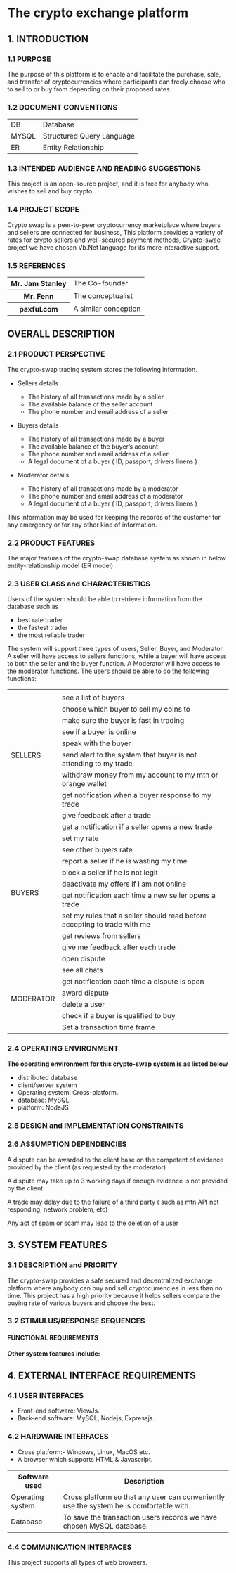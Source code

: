 # The crypto exchange platform
## 1. INTRODUCTION
### 1.1 PURPOSE

The purpose of this platform is to enable and facilitate the purchase, sale, and transfer of cryptocurrencies where participants can freely choose who to sell to or buy from depending on their proposed rates.

### 1.2 DOCUMENT CONVENTIONS

<table>
<tr>
    <td>DB</td>
    <td>Database </td>
  </tr>
  <tr>
    <td>MYSQL</td>
    <td>Structured Query Language</td>
  </tr>
  <tr>
    <td>ER</td>
    <td>Entity Relationship</td>
  </tr>
</table>

### 1.3 INTENDED AUDIENCE AND READING SUGGESTIONS

This project is an open-source project, and it is free for anybody who wishes to sell and buy crypto.

### 1.4 PROJECT SCOPE

Crypto swap is a peer-to-peer cryptocurrency marketplace where buyers and sellers are connected for business, This platform provides a variety of rates for crypto sellers and well-secured payment methods, 
Crypto-swae project we have chosen Vb.Net language for its more interactive support.

### 1.5 REFERENCES
<table>
<tr>
<th>Mr. Jam Stanley </th>
<td>The Co-founder</td>
</tr>
<tr>
<th>Mr. Fenn </th>
<td>The conceptualist</td>
</tr>
<tr>
<th>paxful.com</th>
<td>A similar conception</td>
</tr>
</table>

## OVERALL DESCRIPTION
### 2.1 PRODUCT PERSPECTIVE

The crypto-swap trading system stores the following information.

- Sellers details
    - The history of all transactions made by a seller
    - The available balance of the seller account 
    - The phone number and email address of a seller 
- Buyers details 
    - The history of all transactions made by a buyer
    - The available balance of the buyer’s account 
    - The phone number and email address of a seller
    - A legal document of a buyer ( ID, passport, drivers linens )

- Moderator details 
    - The history of all transactions made by a moderator
    - The phone number and email address of a moderator
    - A legal document of a buyer ( ID, passport, drivers linens )

This information may be used for keeping the records of the customer for any emergency or for any other kind of information.

### 2.2 PRODUCT FEATURES

The major features of the crypto-swap database system as shown in below entity-relationship model (ER model) 

### 2.3 USER CLASS and CHARACTERISTICS

Users of the system should be able to retrieve information from the database such as  
- best rate trader
- the fastest trader
- the most reliable trader 

The system will support three types of users, Seller, Buyer, and Moderator.
A seller will have access to sellers functions, while a buyer will have access to both the seller and the buyer function. A Moderator will have access to the moderator functions. The users should be able to do the following functions:


<table>
<tr>
    <td rowspan="10">SELLERS</td>
    <td></td>
        <tr><td>see a list of buyers</td></tr>
        <tr><td>choose which buyer to sell my coins to</td></tr>
        <tr><td>make sure the buyer is fast in trading</td></tr>
        <tr><td>see if a buyer is online</td></tr>
        <tr><td>speak with the buyer</td></tr>
        <tr><td>send alert to the system that buyer is not attending to my trade</td></tr>
        <tr><td>withdraw money from my account to my mtn or orange wallet</td></tr>
        <tr><td>get notification when a buyer response to my trade</td></tr>
        <tr><td>give feedback after a trade</td></tr>      
</tr>
<tr>
    <td rowspan="12">BUYERS</td>
    <tr><td>get a notification if a seller opens a new trade</td></tr>
        <tr><td>set my rate</td></tr>
        <tr><td>see other buyers rate </td></tr>
        <tr><td>report a seller if he is wasting my time</td></tr>
        <tr><td>block a seller if he is not legit</td></tr>
        <tr><td>deactivate my offers if I am not online</td></tr>
        <tr><td>get notification each time a new seller opens a trade</td></tr>
        <tr><td>set my rules that a seller should read before accepting to trade with me</td></tr>
        <tr><td>get reviews from sellers</td></tr>
        <tr><td>give me feedback after each trade</td></tr>
        <tr><td>open dispute</td></tr>
</tr>
<tr>
    <td rowspan="7">MODERATOR</td>
    <tr><td>see all chats</td></tr>
        <tr><td>get notification each time a dispute is open</td></tr>
        <tr><td>award dispute</td></tr>
        <tr><td>delete a user</td></tr>
        <tr><td>check if a buyer is qualified to buy</td></tr>
        <tr><td>Set a transaction time frame</td></tr>
</tr>
</table>

### 2.4 OPERATING ENVIRONMENT

**The operating environment for this crypto-swap system is as listed below**

- distributed database
- client/server system
- Operating system:  Cross-platform.
- database: MySQL
- platform: NodeJS

### 2.5 DESIGN and IMPLEMENTATION CONSTRAINTS



### 2.6 ASSUMPTION DEPENDENCIES

A dispute can be awarded to the client base on the competent of evidence provided by the client (as requested by the moderator)

A dispute may take up to 3 working days if enough evidence is not provided by the client 

A trade may delay due to the failure of a third party ( such as mtn API not responding, network problem, etc)

Any act of spam or scam may lead to the deletion of a user 


## 3. SYSTEM FEATURES
### 3.1 DESCRIPTION and PRIORITY

The crypto-swap provides a safe secured and decentralized exchange platform where anybody can buy and sell cryptocurrencies in less than no time.
This project has a high priority because it helps sellers compare the buying rate of various buyers and choose the best.  

### 3.2 STIMULUS/RESPONSE SEQUENCES


#### FUNCTIONAL REQUIREMENTS

**Other system features include:**

## 4. EXTERNAL INTERFACE REQUIREMENTS
### 4.1 USER INTERFACES

- Front-end software: ViewJs.
- Back-end software: MySQL, Nodejs, Expressjs.

### 4.2 HARDWARE INTERFACES

- Cross platform:- Windows, Linux, MacOS etc.
- A browser which supports HTML & Javascript.

<table>
<tr>
<th>Software used</th>
<th>Description</th>
</tr>
<tr>
<td>Operating system</td>
<td>Cross platform so that any user can conveniently use the system he is comfortable with.</td>
</tr>
<tr>
<td>Database</td>
<td>To save the transaction users records we have chosen MySQL database.</td>
</tr>
</table>

### 4.4 COMMUNICATION INTERFACES

This project supports all types of web browsers. 


